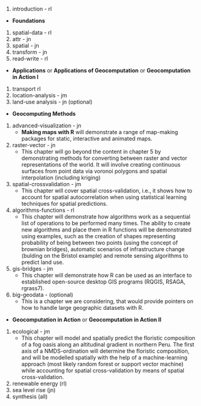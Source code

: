 1. introduction - rl 
 - **Foundations**
1. spatial-data - rl 
1. attr - jn
1. spatial - jn
1. transform - jn
1. read-write - rl
 - **Applications** or **Applications of Geocomputation** or **Geocomputation in Action I**
1. transport rl 
1. location-analysis - jm
1. land-use analysis - jn (optional)
 - **Geocomputing Methods**
1. advanced-visualization - jn 
    - **Making maps with R** will demonstrate a range of map-making packages for static, interactive and animated maps.
1. raster-vector - jn
    - This chapter will go beyond the content in chapter 5 by demonstrating methods for converting between raster and vector representations of the world. It will involve creating continuous surfaces from point data via voronoi polygons and spatial interpolation (including kriging)
1. spatial-crossvalidation - jm
    - This chapter will cover spatial cross-validation, i.e., it shows how to account for spatial autocorrelation when using statistical learning techniques for spatial predictions.
1. algorithms-functions - rl
    - This chapter will demonstrate how algorithms work as a sequential list of operations to be performed many times. The ability to create new algorithms and place them in R functions will be demonstrated using examples, such as the creation of shapes representing probability of being between two points (using the concept of brownian bridges), automatic scenarios of infrastructure change (bulding on the Bristol example) and remote sensing algorithms to predict land use.
1. gis-bridges - jm
    - This chapter will demonstrate how R can be used as an interface to established open-source desktop GIS programs (RQGIS, RSAGA, rgrass7).
1. big-geodata - (optional)
    - This is a chapter we are considering, that would provide pointers on how to handle large geographic datasets with R.
 - **Geocomputation in Action** or **Geocomputation in Action II**
1. ecological - jm 
    - This chapter will model and spatially predict the floristic composition of a fog oasis along an altitudinal gradient in northern Peru. The first axis of a NMDS-ordination will determine the floristic composition, and will be modelled spatially with the help of a machine-learning approach (most likely random forest or support vector machine) while accounting for spatial cross-validation by means of spatial cross-validation.
1. renewable energy (rl)
1. sea level rise (jn)
1. synthesis (all)
